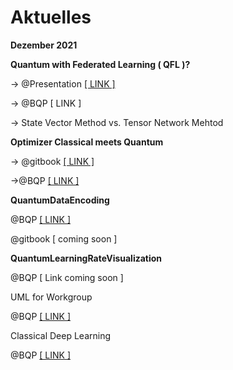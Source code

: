 # Aktuelles

**Dezember 2021**

**Quantum with Federated Learning ( QFL )?**&#x20;

\-> @Presentation [\[ LINK \]](https://docs.google.com/presentation/d/1YMo-EGSDAGPtQS-aWh5BhmmuVM0s\_eklly0DeHlpclE/edit?usp=sharing)

\-> @BQP \[ LINK ]

\-> State Vector Method vs. Tensor Network Mehtod

**Optimizer Classical meets  Quantum**&#x20;

\-> @gitbook [\[ LINK \] ](../quantum-machine-learning/optimizer.md)

\->@BQP  [\[ LINK \]](https://docs.google.com/document/d/1YYOCEOMKd2cmsvEPfVoHobVOthlL9vW2XdDjT-pToCs/edit?usp=sharing)

**QuantumDataEncoding**

@BQP [\[ LINK \]](https://docs.google.com/document/d/1DvdLR0gcVSFSS9ZIBdnNQDOUJlbw7q6QYA5cvJ8pXIM/edit?usp=sharing)

@gitbook \[ coming soon ]

**QuantumLearningRateVisualization**

@BQP  \[ Link coming soon ]

UML for Workgroup

@BQP [\[ LINK \]](https://docs.google.com/document/d/15mVlWVdbFfuWPyDT7igXeGKc5OxyYVV29Azh-nGa1Xs/edit?usp=sharing)

Classical Deep Learning

@BQP [\[ LINK \] ](https://docs.google.com/document/d/1SaLeVaCWwseHVkCnl0u0Tvr44odWqnHM83ZXlxGEcCA/edit?usp=sharing)
